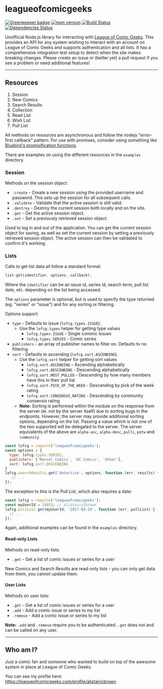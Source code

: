 # leagueofcomicgeeks

[![Greenkeeper badge](https://badges.greenkeeper.io/alistairjcbrown/leagueofcomicgeeks.svg)](https://greenkeeper.io/)
[![npm version](https://badge.fury.io/js/leagueofcomicgeeks.svg)](https://badge.fury.io/js/leagueofcomicgeeks)
[![Build Status](https://travis-ci.org/alistairjcbrown/leagueofcomicgeeks.svg?branch=master)](https://travis-ci.org/alistairjcbrown/leagueofcomicgeeks)
[![Dependencies Status](https://david-dm.org/alistairjcbrown/leagueofcomicgeeks/status.svg)](https://david-dm.org/alistairjcbrown/leagueofcomicgeeks)

Unofficial Node.js library for interacting with [League of Comic Geeks](https://leagueofcomicgeeks.com/). This provides an API for any system wishing to interact with an account on League of Comic Geeks and supports authentication and all lists. It has a comprehensive integration test setup to detect when the site makes breaking changes. Please create an issue or (better yet) a pull request if you see a problem or need additional features!

---

## Resources

1. Session
1. New Comics
1. Search Results
1. Collection
1. Read List
1. Wish List
1. Pull List

All methods on resources are asynchronous and follow the nodejs "error-first callback" pattern. For use with promises, consider using something like [Bluebird's promisification functions](http://bluebirdjs.com/docs/api/promisification.html).

There are examples on using the different resources in the `examples` directory.

### Session

Methods on the session object:
 - `.create` - Create a new session using the provided username and password. This sets up the session for all subsequent calls.
 - `.validate` - Validate that the active session is still valid.
 - `.destroy` - Destroy the current session both locally and on the site.
 - `.get` - Get the active session object.
 - `.set` - Set a previously retrieved session object.

Used to log in and out of the application. You can get the current session object for saving, as well as set the current session by setting a previously retrieved session object. The active session can then be validated to confirm it's working.

### Lists

Calls to get list data all follow a standard format:

```js
list.get(identifier, options, callback);
```

Where the `identifier` can be an issue id, series id, search term, pull list date, etc. depending on the list being accessed.

The `options` parameter is optional, but is used to specify the type returned (eg. "series" or "issue") and for any sorting or filtering.

Options support:
 - `type` - Defaults to issue (`lofcg.types.ISSUE`).
   - Use the `lofcg.types` helper for getting type values
     - `lofcg.types.ISSUE` - Single commic issues
     - `lofcg.types.SERIES` - Comic series
 - `publishers` - an array of publisher names to filter on. Defaults to no filtering.
 - `sort` - Defaults to ascending (`lofcg.sort.ASCENDING`).
   - Use the `lofcg.sort` helper for getting sort values
     - `lofcg.sort.ASCENDING` - Ascending alphabetically
     - `lofcg.sort.DESCENDING` - Descending alphabetically
     - `lofcg.sort.MOST_PULLED` - Descending by how many members have this in their pull list
     - `lofcg.sort.PICK_OF_THE_WEEK` - Descending by pick of the week rating
     - `lofcg.sort.CONSENSUS_RATING` - Descending by community consensis rating
   - **Note:** Sorting is performed within the module on the response from the server (ie. not by the server itself) due to sorting bugs in the endpoints. However, the server may provide additional sorting options, depending on the list. Passing a value which is not one of the two supported will be delegated to the server. The server equivalents of the above are `alpha-asc`, `alpha-desc`, `pulls`, `potw` and `community`

```js
const lofcg = require('leagueofcomicgeeks');
const options = {
  type: lofcg.types.SERIES,
  publishers: ['Marvel Comics', 'DC Comics', 'Other'],
  sort: lofcg.sort.DESCENDING
}
lofcg.searchResults.get('detective', options, function (err, results) {
   // ...
});
```

The exception to this is the Pull List, which also requires a date:

```js
const lofcg = require('leagueofcomicgeeks');
const myUserId = 26853; // alistairjcbrown
lofcg.pullList.get(myUserId, '2017-03-29', function (err, pullList) {
  // ...
});
```

Again, additional examples can be found in the `examples` directory.

#### Read-only Lists

Methods on read-only lists:
 - `.get` - Get a list of comic issues or series for a user

New Comics and Search Results are read-only lists - you can only get data from them, you cannot update them.

#### User Lists

Methods on user lists:
 - `.get` - Get a list of comic issues or series for a user
 - `.add` - Add a comic issue or series to my list
 - `.remove` - Add a comic issue or series to my list

**Note:** `.add` and `.remove` require you to be authenticated. `.get` does not and can be called on any user.

---

## Who am I?

Just a comic fan and someone who wanted to build on top of the awesome system in place at League of Comic Geeks.

You can see my profile here: https://leagueofcomicgeeks.com/profile/alistairjcbrown
